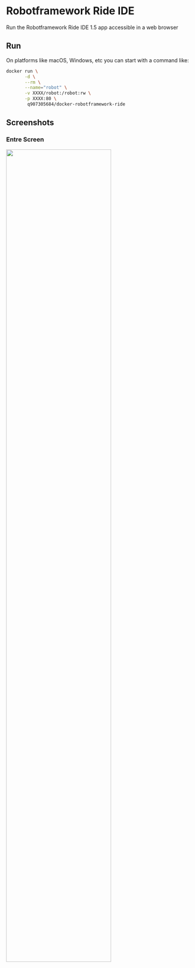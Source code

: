 # Robotframework Ride IDE 

Run the Robotframework Ride IDE 1.5 app accessible in a web browser

## Run

On platforms like macOS, Windows, etc you can start with a command like:

```bash
docker run \
       -d \
       --rm \
       --name="robot" \
       -v XXXX/robot:/robot:rw \
       -p XXXX:80 \
        q907305684/docker-robotframework-ride
```

## Screenshots

### Entre Screen
<img src="Screenshot.png" style="width:75%;height:75%;"/>
